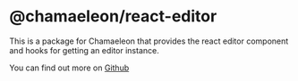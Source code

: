 # @chamaeleon/react-editor

This is a package for Chamaeleon that provides the react editor component and hooks for getting an editor instance.

You can find out more on [Github](https://github.com/lFandoriNl/chamaeleon#chamaeleon)
